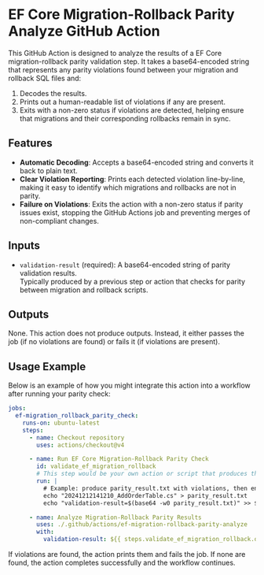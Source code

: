 # EF Core Migration-Rollback Parity Analyze GitHub Action

This GitHub Action is designed to analyze the results of a EF Core migration-rollback parity validation step. It takes a base64-encoded string that represents any parity violations found between your migration and rollback SQL files and:

1. Decodes the results.
2. Prints out a human-readable list of violations if any are present.
3. Exits with a non-zero status if violations are detected, helping ensure that migrations and their corresponding rollbacks remain in sync.

## Features

- **Automatic Decoding**: Accepts a base64-encoded string and converts it back to plain text.
- **Clear Violation Reporting**: Prints each detected violation line-by-line, making it easy to identify which migrations and rollbacks are not in parity.
- **Failure on Violations**: Exits the action with a non-zero status if parity issues exist, stopping the GitHub Actions job and preventing merges of non-compliant changes.

## Inputs

- `validation-result` (required): A base64-encoded string of parity validation results.  
  Typically produced by a previous step or action that checks for parity between migration and rollback scripts.

## Outputs

None. This action does not produce outputs. Instead, it either passes the job (if no violations are found) or fails it (if violations are present).

## Usage Example

Below is an example of how you might integrate this action into a workflow after running your parity check:

```yaml
jobs:
  ef-migration_rollback_parity_check:
    runs-on: ubuntu-latest
    steps:
      - name: Checkout repository
        uses: actions/checkout@v4

      - name: Run EF Core Migration-Rollback Parity Check
        id: validate_ef_migration_rollback
        # This step would be your own action or script that produces the base64-encoded validation result.
        run: |
          # Example: produce parity_result.txt with violations, then encode it
          echo "20241212141210_AddOrderTable.cs" > parity_result.txt
          echo "validation-result=$(base64 -w0 parity_result.txt)" >> $GITHUB_OUTPUT

      - name: Analyze Migration-Rollback Parity Results
        uses: ./.github/actions/ef-migration-rollback-parity-analyze
        with:
          validation-result: ${{ steps.validate_ef_migration_rollback.outputs.validation-result }}
```

If violations are found, the action prints them and fails the job. If none are found, the action completes successfully and the workflow continues.